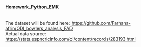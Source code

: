 #### Homework_Python_EMK
<br> The dataset will be found here: https://github.com/Farhana-afrin/ODI_bowlers_analysis_FAD
<br> Actual data source: https://stats.espncricinfo.com/ci/content/records/283193.html
